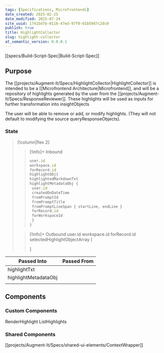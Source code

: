 ```yaml
---
tags: [Specifications, Microfrontends]
date_created: 2025-02-25
date_modified: 2025-07-24
site_uuid: 1741bd7b-0116-47ed-97f0-01b59d7c2dc0
publish: true
title: HighlightCollector
slug: highlight-collector
at_semantic_version: 0.0.0.1
---
```

[[specs/Build-Script-Spec|Build-Script-Spec]]

## Purpose
The [[projects/Augment-It/Specs/HighlightCollector|HighlightCollector]] is intended to be a [[Microfrontend Architecture|Microfrontend]], and  will be a repository of highlights generated by the user from the [[projects/Augment-It/Specs/ResponseReviewer]]. These highlights will be used as inputs for further transformation into insightObjects

The user will be able to remove or add, or modify highlights. (They will not default to modifying the source queryResponseObjects).

### State

> [!column|flex 2]
>> [!info]+ Inbound 
>> ```js
>> user.id
>> workspace.id
>> forRecord.id
>> highlightObj{
>> highlightedMarkdownTxt
>> highlightMetadataObj {
>> 	user.id
>> 	createdOnDateTime
>> 	fromPromptId
>> 	fromPromptTitle
>> 	fromPromptLineSpan { startLine, endLine }
>> 	forRecord.id
>> 	forWorkspaceId
>> 	}
>> } 
>> ```
>
>> [!info]+ Outbound
>> user.id
>> workspace.id
>> forRecord.id
>>selectedHighlightObjectArray [
>>
>>]

| Passed Into          | Passed From |
| -------------------- | ----------- |
| highlightTxt         |             |
| highlightMetadataObj |             |
|                      |             |

## Components

### Custom Components
RenderHighlight
ListHighlights

### Shared Components
[[projects/Augment-It/Specs/shared-ui-elements/ContextWrapper]]